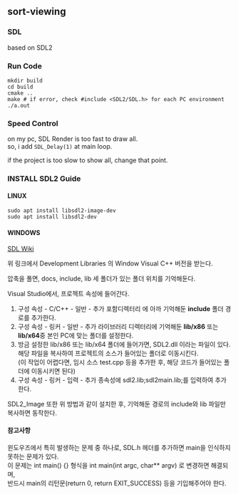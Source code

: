 ## sort-viewing

### SDL

based on SDL2


### Run Code

```
mkdir build
cd build
cmake ..
make # if error, check #include <SDL2/SDL.h> for each PC environment
./a.out
```

### Speed Control

on my pc, SDL Render is too fast to draw all.  
so, i add `SDL_Delay(1)` at main loop.

if the project is too slow to show all, change that point.


### INSTALL SDL2 Guide

#### LINUX
```
sudo apt install libsdl2-image-dev
sudo apt install libsdl2-dev 
```

#### WINDOWS

[SDL Wiki](https://www.libsdl.org/download-2.0.php)  

위 링크에서 Development Libraries 의 Window Visual C++ 버전을 받는다.

압축을 풀면, docs, include, lib  세 폴더가 있는 폴더 위치를 기억해둔다.

Visual Studio에서, 프로젝트 속성에 들어간다.

1) 구성 속성 - C/C++ - 일반 - 추가 포함디렉터리 에 아까 기억해둔 **include** 폴더 경로를 추가한다.  
2) 구성 속성 - 링커 - 일반 - 추가 라이브러리 디렉터리에 기억해둔 **lib/x86** 또는 **lib/x64**중 본인 PC에 맞는 폴더를 설정한다.  
3) 방금 설정한 lib/x86 또는 lib/x64 폴더에 들어가면, SDL2.dll 이라는 파일이 있다. 해당 파일을 복사하여 프로젝트의 소스가 들어있는 폴더로 이동시킨다.  
(이 작업이 어렵다면, 임시 소스 test.cpp 등을 추가한 후, 해당 코드가 들어있는 폴더에 이동시키면 된다)  
4) 구성 속성 - 링커 - 입력 - 추가 종속성에 sdl2.lib;sdl2main.lib;를 입력하여 추가한다.

SDL2_Image 또한 위 방법과 같이 설치한 후, 기억해둔 경로의 include와 lib 파일만 복사하면 동작한다.

#### 참고사항

윈도우즈에서 특히 발생하는 문제 중 하나로, SDL.h 헤더를 추가하면 main을 인식하지 못하는 문제가 있다.  
이 문제는 int main() {} 형식을 int main(int argc, char\*\* argv) 로 변경하면 해결되며,  
반드시 main의 리턴문(return 0, return EXIT_SUCCESS) 등을 기입해주어야 한다.

